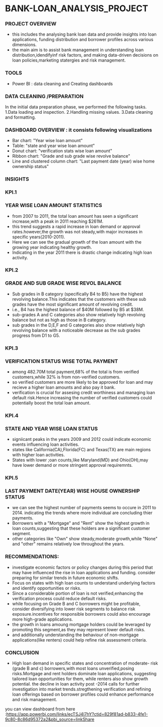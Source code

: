 # BANK-LOAN_ANALYSIS_PROJECT

### PROJECT OVERVIEW
- this includes the analysing bank loan data and provide insights into loan applications, funding distribution and borrower profiles across various dimensions.
- the main aim is to assist bank management in understanding loan distribution,idendifyinf risk factors, and making data-driven decisions on loan policies,marketing statergies and risk management.

### TOOLS
- Power BI : data cleaning and Creating dashboards

### DATA CLEANING /PREPARATION
In the initial data preparation phase, we performed the following tasks.
1.Data loading and inspection.
2.Handling missing values.
3.Data cleaning and formatting.

### DASHBOARD OVERVIEW : it consists following visualizations
- Bar chart: "Year wise loan amount"
- Table: "state and year wise loan amount"
- Donut chart: "verification stats wise loan amount"
- Ribbon chart: "Grade and sub grade wise revolve balance"
- Line and clustered column chart: "Last payment date (year) wise home ownership status"

### INSIGHTS
### KPI.1
### YEAR WISE LOAN AMOUNT STATISTICS
- from 2007 to 2011, the total loan amount has seen a significant increase,with a peak in 2011 reaching $261M.
- this trend suggests a rapid increase in loan demand or approval rates.however,the growth was not steady,with major increases in specific years(2010-2011).
- Here we can see the gradual growth of the loan amount with the growing year indicating healthy growth.
- Indicating in the year 2011 there is drastic change indicating high loan activity.

### KPI.2
### GRADE AND SUB GRADE WISE REVOL BALANCE
- Sub grades in B category (specifically B4 to B5) have the highest revolving balance.This indicates that the customers with these sub grades have the most significant amount of revolving credit.
- i.e., B4 has the highest balance of $40M followed by B5 at $38M.
- sub-grades A and C categories also show relatively high revolving balance but not as high as those in B category.
- sub grades in the D,E,F and G categories also show relatively high revolving balance with a noticeable decrease as the sub grades progress from D1 to G5.

### KPI.3
### VERIFICATION STATUS WISE TOTAL PAYMENT
- among 482.70M total payment,68% of the total is from verified customers,while 32% is from non-verified customers.
- so verified customers are more likely to be approved for loan and may recieve a higher loan amounts and also pay it bank.
- verification is crucial for assesing credit worthiness and managing loan default risk.Hence increasing the number of verified customers could potentially boost the total loan amount.

### KPI.4
### STATE AND YEAR WISE LOAN STATUS
- signiicant peaks in the years 2009 and 2012 could indicate economic events influencing loan activities.
- states like California(CA),Florida(FC) and Texas(TX) are main regions with higher loan activities.
- States with lower ;oan counts,like Maryland(MD) and Ohio(OH),may have lower demand or more stringent approval requiremnts.

### KPI.5
### LAST PAYMENT DATE(YEAR) WISE HOUSE OWNERSHIP STATUS
- we can see the highest number of payments seems to occure in 2011 to 2014. indicating the trends where more individual are concluding thier payments.
- Borrowers with a "Mortgage" and "Rent" show the highest growth in loan counts,suggesting that these holders are a significant customer segment.
- other categories like "Own" show steady,moderate growth,while "None" and "other" remains relatively low throughout the years.

### RECOMMENDATIONS:
- investigate economic factors or policy changes during this period that may have influenced the rise in loan applications and funding. consider preparing for similar trends in future economic shifts.
- Focus on states with high loan counts to understand underlying factors and identify opportunities or risks.
- Since a considerable portion of loan is not verified,enhancing the verification process could reduce default risks.
- while focusing on Grade B and C borrowers might be profitable, consider diversifying into lower risk segments to balance risk exposure.incentives for responsible borrowers could also encourage more high-grade 
  applications.
- the growth in loans amoung mortgage holders could be leveraged by promoting this segment,as they may represent lower default risks.
- and additionally understanding the behaviour of non-mortgage applications(like renters) could help refine risk assessment criteria.

### CONCLUSION
- High loan demand in specific states and concentration of moderate- risk (grade B and c) borrowers,with most loans unverified,posing risks.Mortgage and rent holders dominate loan applications, suggesting tailored loan opportunities for them, while renters also show growth potential. the decline in loan activity post -2014 calls for further investigation into market trends.stregthening verification and refining loan offerings based on borrower profiles could enhance performance and risk management.

you can view dashboard from here :https://app.powerbi.com/links/ecTSJ4l7hY?ctid=829f81ad-b833-4fe1-9c80-8c86d95372a2&pbi_source=linkShare 
